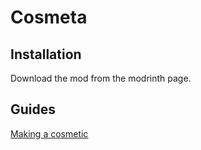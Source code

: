 # Cosmeta
## Installation
Download the mod from the modrinth page.
## Guides
[Making a cosmetic](https://github.com/mesren2/cosmeta/blob/main/modelcreationtutorial.md)
